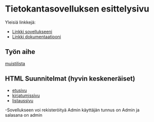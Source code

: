 # Tietokantasovelluksen esittelysivu

Yleisiä linkkejä:

* [Linkki sovellukseeni](http://joonasil.users.cs.helsinki.fi/muistilista/)
* [Linkki dokumentaatiooni](doc/dokumentaatio.pdf)

## Työn aihe

[muistilista](http://advancedkittenry.github.io/suunnittelu_ja_tyoymparisto/aiheet/Muistilista.html) 


## HTML Suunnitelmat (hyvin keskeneräiset)

* [etusivu](http://joonasil.users.cs.helsinki.fi/muistilista)
* [kirjatumissivu](http://joonasil.users.cs.helsinki.fi/muistilista/login)
* [listaussivu](http://joonasil.users.cs.helsinki.fi/muistilista/list)

-Sovellukseen voi rekisteröityä
Admin käyttäjän tunnus on Admin ja salasana on admin
